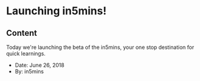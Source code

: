# Launching in5mins!

## Content

<p>Today we're launching the beta of the in5mins, your one stop destination for quick learnings.</p>

<ul>
    <li>Date: June 26, 2018</li>
    <li>By: in5mins</li>
</ul>
